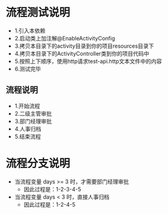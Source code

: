 # 流程测试说明
- 1.引入本依赖
- 2.启动类上加注解@EnableActivityConfig
- 3.拷贝本目录下的activity目录到你的项目resources目录下
- 4.拷贝本目录下的ActivityController类到你的项目代码中
- 5.按照上下顺序，使用http请求test-api.http文本文件中的内容
- 6.测试完毕

## 流程说明
- 1.开始流程
- 2.二级主管审批
- 3.部门经理审批
- 4.人事归档
- 5.结束流程

# 流程分支说明
- 当流程变量 days >= 3 时，才需要部门经理审批
    - 因此过程是：1-2-3-4-5
- 当流程变量 days < 3 时，直接人事归档
    - 因此过程是：1-2-4-5
